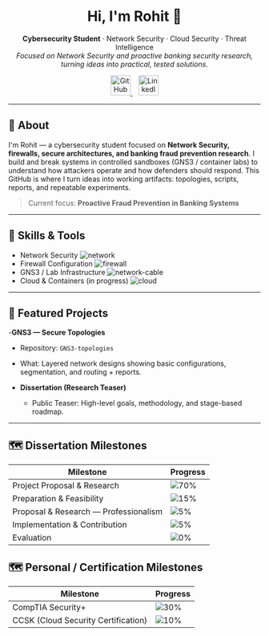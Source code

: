 <!-- Banner / Title -->
<h1 align="center">Hi, I'm Rohit 👋</h1>
<p align="center">
  <strong>Cybersecurity Student</strong> · Network Security · Cloud Security · Threat Intelligence  
  <br/>
  <em>Focused on Network Security and proactive banking security research, turning ideas into practical, tested solutions.</em>
</p>

<p align="center">
  <a href="https://github.com/s-rohit11">
    <img src="https://img.icons8.com/material-rounded/48/000000/github.png" alt="GitHub" width="40"/>
  </a>
  &nbsp;&nbsp;
  <a href="https://www.linkedin.com/in/rohit-saravanan-b82a6a210">
    <img src="https://img.icons8.com/fluency/48/000000/linkedin.png" alt="LinkedIn" width="40"/>
  </a>
</p>

---

## 👋 About
I'm Rohit — a cybersecurity student focused on **Network Security, firewalls, secure architectures, and banking fraud prevention research**. I build and break systems in controlled sandboxes (GNS3 / container labs) to understand how attackers operate and how defenders should respond. This GitHub is where I turn ideas into working artifacts: topologies, scripts, reports, and repeatable experiments.

> Current focus: **Proactive Fraud Prevention in Banking Systems**

---

## 🧰 Skills & Tools
- Network Security ![network](https://img.icons8.com/ios-filled/30/228BE6/network.png)  
- Firewall Configuration ![firewall](https://img.icons8.com/ios-filled/30/FF6F00/firewall.png)  
- GNS3 / Lab Infrastructure ![network-cable](https://img.icons8.com/ios-filled/30/4CAF50/network-cable.png)  
- Cloud & Containers (in progress) ![cloud](https://img.icons8.com/ios-filled/30/26A69A/cloud.png)  

---
## 📂 Featured Projects
-**GNS3 — Secure Topologies**  
  - Repository: `GNS3-topologies`  
  - What: Layered network designs showing basic configurations, segmentation, and routing + reports.  
  

- **Dissertation (Research Teaser)**  
  - Public Teaser: High-level goals, methodology, and stage-based roadmap.  

---
## 🗺️ Dissertation Milestones

| Milestone | Progress |
|-----------|---------|
| Project Proposal & Research | ![70%](https://img.shields.io/badge/Project_Proposal_&_Research-70%25-brightgreen?style=for-the-badge) |
| Preparation & Feasibility | ![15%](https://img.shields.io/badge/Preparation_&_Feasibility-15%25-brightgreen?style=for-the-badge) |
| Proposal & Research — Professionalism | ![5%](https://img.shields.io/badge/Professionalism-5%25-brightgreen?style=for-the-badge) |
| Implementation & Contribution | ![5%](https://img.shields.io/badge/Implementation_&_Contribution-5%25-brightgreen?style=for-the-badge) |
| Evaluation | ![0%](https://img.shields.io/badge/Evaluation-0%25-lightgrey?style=for-the-badge) |

## 🗺️ Personal / Certification Milestones

| Milestone | Progress |
|-----------|---------|
| CompTIA Security+ | ![30%](https://img.shields.io/badge/CompTIA_Security+-30%25-brightgreen?style=for-the-badge) |
| CCSK (Cloud Security Certification) | ![10%](https://img.shields.io/badge/CCSK-10%25-brightgreen?style=for-the-badge) |
